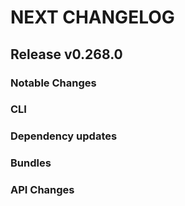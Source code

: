 # NEXT CHANGELOG

## Release v0.268.0

### Notable Changes

### CLI

### Dependency updates

### Bundles

### API Changes
